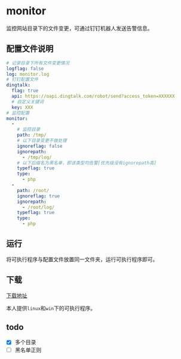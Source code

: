 # monitor

监控网站目录下的文件变更，可通过钉钉机器人发送告警信息。

## 配置文件说明

```yaml
# 记录目录下所有文件变更情况
logflag: false
log: monitor.log
# 钉钉配置文件
dingtalk:
  flag: true
  api: https://oapi.dingtalk.com/robot/send?access_token=XXXXXX
  # 自定义关键词
  key: XXX
# 监控配置
monitor:
  -
    # 监控目录
    path: /tmp/
    # 以下目录变更不做处理
    ignoreflag: false
    ignorepath:
      - /tmp/log/
    # 以下后缀名为黑名单，即该类型均告警[优先级没有ignorepath高]
    typeflag: true
    type:
      - php
  -
    path: /root/
    ignoreflag: true
    ignorepath:
      - /root/log/
    typeflag: true
    type:
      - php
```

## 运行

将可执行程序与配置文件放置同一文件夹，运行可执行程序即可。

## 下载

[下载地址](https://github.com/lal0ne/monitor/releases)

本人提供`linux`和`win`下的可执行程序。

## todo

- [x] 多个目录
- [ ] 黑名单正则